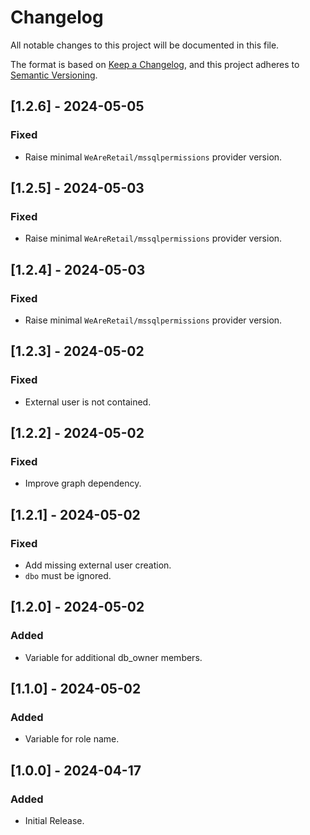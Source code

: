 <!-- markdownlint-disable-file MD024 MD041 -->

# Changelog

All notable changes to this project will be documented in this file.

The format is based on [Keep a Changelog](https://keepachangelog.com/en/1.0.0/),
and this project adheres to [Semantic Versioning](https://semver.org/spec/v2.0.0.html).

## [1.2.6] - 2024-05-05

### Fixed

- Raise minimal `WeAreRetail/mssqlpermissions` provider version.

## [1.2.5] - 2024-05-03

### Fixed

- Raise minimal `WeAreRetail/mssqlpermissions` provider version.

## [1.2.4] - 2024-05-03

### Fixed

- Raise minimal `WeAreRetail/mssqlpermissions` provider version.

## [1.2.3] - 2024-05-02

### Fixed

- External user is not contained.

## [1.2.2] - 2024-05-02

### Fixed

- Improve graph dependency.

## [1.2.1] - 2024-05-02

### Fixed

- Add missing external user creation.
- `dbo` must be ignored.

## [1.2.0] - 2024-05-02

### Added

- Variable for additional db_owner members.

## [1.1.0] - 2024-05-02

### Added

- Variable for role name.

## [1.0.0] - 2024-04-17

### Added

- Initial Release.
